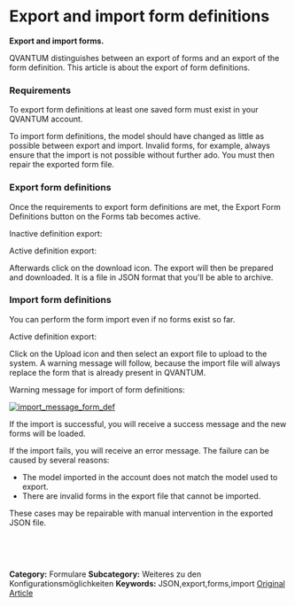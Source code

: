 # Export and import form definitions 

**Export and import forms.**

QVANTUM distinguishes between an export of forms and an export of the form definition. This article is about the export of form definitions.


### Requirements


To export form definitions at least one saved form must exist in your QVANTUM account.


To import form definitions, the model should have changed as little as possible between export and import. Invalid forms, for example, always ensure that the import is not possible without further ado. You must then repair the exported form file.


### Export form definitions


Once the requirements to export form definitions are met, the Export Form Definitions button on the Forms tab becomes active.  
  
Inactive definition export:


Active definition export:


Afterwards click on the download icon. The export will then be prepared and downloaded. It is a file in JSON format that you'll be able to archive.


### Import form definitions


You can perform the form import even if no forms exist so far.


Active definition export:


Click on the Upload icon and then select an export file to upload to the system. A warning message will follow, because the import file will always replace the form that is already present in QVANTUM.


Warning message for import of form definitions:


[![import_message_form_def](https://lp.qvantum-plan.de/hubfs/import_message_form_def.png)](https://lp.qvantum-plan.de/hubfs/import_message_form_def.png)


If the import is successful, you will receive a success message and the new forms will be loaded.  
  
If the import fails, you will receive an error message. The failure can be caused by several reasons:


* The model imported in the account does not match the model used to export.
* There are invalid forms in the export file that cannot be imported.


These cases may be repairable with manual intervention in the exported JSON file.


 


 



**Category:** Formulare
**Subcategory:** Weiteres zu den Konfigurationsmöglichkeiten
**Keywords:** JSON,export,forms,import
[Original Article](https://lp.qvantum-plan.de/en/wissensdatenbank/export-and-import-form-definitions)

